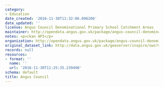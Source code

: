 ```yaml
---
category:
- Education
date_created: '2016-11-30T11:32:06.096206'
date_updated: ''
license: Angus Council Denominational Primary School Catchment Areas
maintainer: http://opendata.angus.gov.uk/package/angus-council-denominational-primary-school-catchment-areas
notes: <p>ckan API</p>
organization: http://opendata.angus.gov.uk/package/angus-council-denominational-primary-school-catchment-areas
original_dataset_link: http://data.angus.gov.uk/geoserver/inspire/ows?service=WFS&version=1.0.0&request=GetFeature&typeName=inspire:edn_denominationalprimaryschoolscatchmentareas&outputFormat=application%2Fjson&srsName=EPSG:3857
records: null
resources:
- format: ''
  name: ''
  url: '2016-11-30T11:25:35.239490'
schema: default
title: Angus Council
---
```

